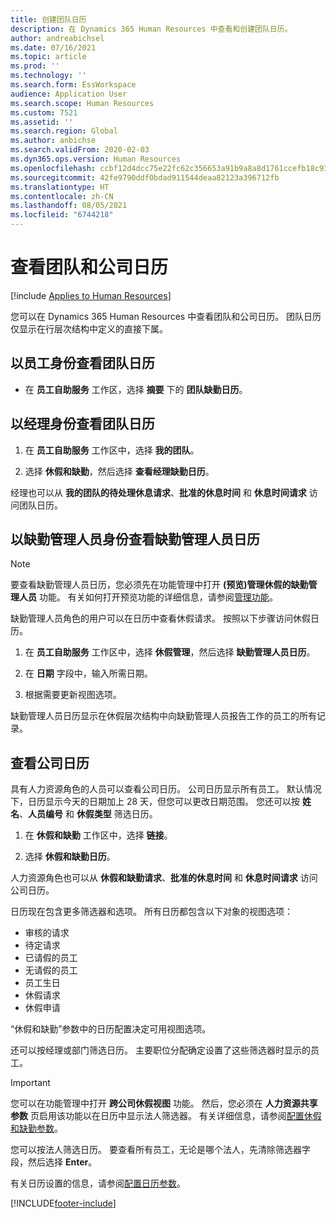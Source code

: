 ```yaml
---
title: 创建团队日历
description: 在 Dynamics 365 Human Resources 中查看和创建团队日历。
author: andreabichsel
ms.date: 07/16/2021
ms.topic: article
ms.prod: ''
ms.technology: ''
ms.search.form: EssWorkspace
audience: Application User
ms.search.scope: Human Resources
ms.custom: 7521
ms.assetid: ''
ms.search.region: Global
ms.author: anbichse
ms.search.validFrom: 2020-02-03
ms.dyn365.ops.version: Human Resources
ms.openlocfilehash: ccbf12d4dcc75e22fc62c356653a91b9a8a8d1761ccefb18c93e65f343250830
ms.sourcegitcommit: 42fe9790ddf0bdad911544deaa82123a396712fb
ms.translationtype: HT
ms.contentlocale: zh-CN
ms.lasthandoff: 08/05/2021
ms.locfileid: "6744218"
---
```

# <a name="view-team-and-company-calendars"></a>查看团队和公司日历

[!include [Applies to Human Resources](../includes/applies-to-hr.md)]

您可以在 Dynamics 365 Human Resources 中查看团队和公司日历。 团队日历仅显示在行层次结构中定义的直接下属。

## <a name="view-your-team-calendar-as-an-employee"></a>以员工身份查看团队日历

- 在 **员工自助服务** 工作区，选择 **摘要** 下的 **团队缺勤日历**。

## <a name="view-your-team-calendar-as-a-manager"></a>以经理身份查看团队日历

1. 在 **员工自助服务** 工作区中，选择 **我的团队**。

2. 选择 **休假和缺勤**，然后选择 **查看经理缺勤日历**。

经理也可以从 **我的团队的待处理休息请求**、**批准的休息时间** 和 **休息时间请求** 访问团队日历。 

## <a name="view-your-absence-manager-calendar-as-the-absence-manager"></a>以缺勤管理人员身份查看缺勤管理人员日历

> [!NOTE]
> 要查看缺勤管理人员日历，您必须先在功能管理中打开 **(预览)管理休假的缺勤管理人员** 功能。 有关如何打开预览功能的详细信息，请参阅[管理功能](hr-admin-manage-features.md)。

缺勤管理人员角色的用户可以在日历中查看休假请求。 按照以下步骤访问休假日历。

1. 在 **员工自助服务** 工作区中，选择 **休假管理**，然后选择 **缺勤管理人员日历**。

2. 在 **日期** 字段中，输入所需日期。

3. 根据需要更新视图选项。

缺勤管理人员日历显示在休假层次结构中向缺勤管理人员报告工作的员工的所有记录。

## <a name="view-a-company-calendar"></a>查看公司日历

具有人力资源角色的人员可以查看公司日历。 公司日历显示所有员工。 默认情况下，日历显示今天的日期加上 28 天，但您可以更改日期范围。 您还可以按 **姓名**、**人员编号** 和 **休假类型** 筛选日历。

1. 在 **休假和缺勤** 工作区中，选择 **链接**。

2. 选择 **休假和缺勤日历**。

人力资源角色也可以从 **休假和缺勤请求**、**批准的休息时间** 和 **休息时间请求** 访问公司日历。 

日历现在包含更多筛选器和选项。 所有日历都包含以下对象的视图选项：

- 审核的请求
- 待定请求
- 已请假的员工
- 无请假的员工
- 员工生日
- 休假请求 
- 休假申请

“休假和缺勤”参数中的日历配置决定可用视图选项。

还可以按经理或部门筛选日历。 主要职位分配确定设置了这些筛选器时显示的员工。 

> [!IMPORTANT]
> 您可以在功能管理中打开 **跨公司休假视图** 功能。 然后，您必须在 **人力资源共享参数** 页启用该功能以在日历中显示法人筛选器。 有关详细信息，请参阅[配置休假和缺勤参数](hr-leave-and-absence-parameters.md)。
> 
> 您可以按法人筛选日历。 要查看所有员工，无论是哪个法人，先清除筛选器字段，然后选择 **Enter**。 

有关日历设置的信息，请参阅[配置日历参数](hr-leave-and-absence-parameters.md?configure-calendar-parameters)。

[!INCLUDE[footer-include](../includes/footer-banner.md)]
